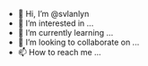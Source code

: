 - 👋 Hi, I’m @svlanlyn
- 👀 I’m interested in ...
- 🌱 I’m currently learning ...
- 💞️ I’m looking to collaborate on ...
- 📫 How to reach me ...

<!---
svlanlyn/svlanlyn is a ✨ special ✨ repository because its `README.md` (this file) appears on your GitHub profile.
You can click the Preview link to take a look at your changes.
--->
